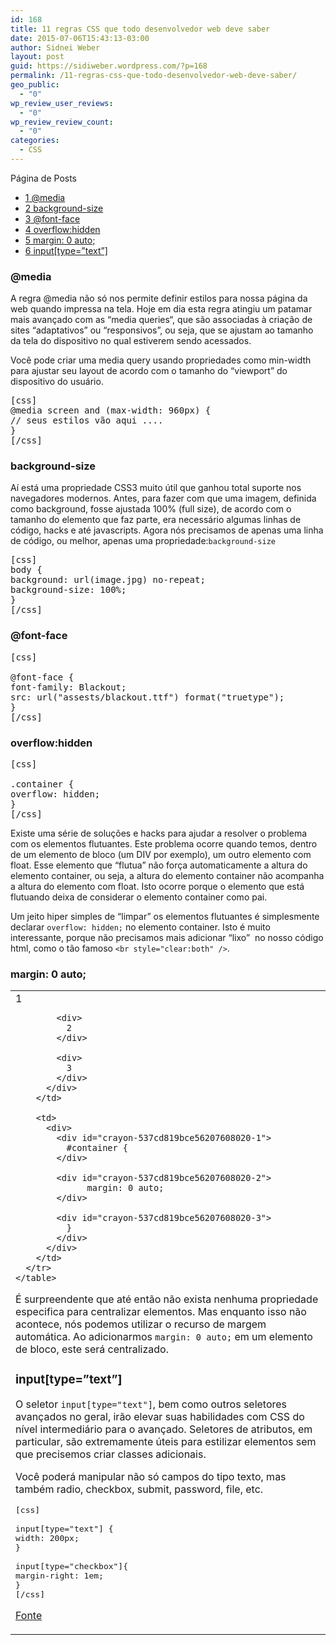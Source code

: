 ```yaml
---
id: 168
title: 11 regras CSS que todo desenvolvedor web deve saber
date: 2015-07-06T15:43:13-03:00
author: Sidnei Weber
layout: post
guid: https://sidiweber.wordpress.com/?p=168
permalink: /11-regras-css-que-todo-desenvolvedor-web-deve-saber/
geo_public:
  - "0"
wp_review_user_reviews:
  - "0"
wp_review_review_count:
  - "0"
categories:
  - CSS
---
```

<div id="toc_container" class="no_bullets">
  <p class="toc_title">
    P&aacute;gina de Posts
  </p>
  
  <ul class="toc_list">
    <li>
      <a href="#media"><span class="toc_number toc_depth_1">1</span> @media</a>
    </li>
    <li>
      <a href="#background-size"><span class="toc_number toc_depth_1">2</span> background-size</a>
    </li>
    <li>
      <a href="#font-face"><span class="toc_number toc_depth_1">3</span> @font-face</a>
    </li>
    <li>
      <a href="#overflowhidden"><span class="toc_number toc_depth_1">4</span> overflow:hidden</a>
    </li>
    <li>
      <a href="#margin_0_auto"><span class="toc_number toc_depth_1">5</span> margin: 0 auto;</a>
    </li>
    <li>
      <a href="#inputtype8221text8221"><span class="toc_number toc_depth_1">6</span> input[type=&#8221;text&#8221;]</a>
    </li>
  </ul>
</div>

### <span id="media">@media</span>

A regra @media não só nos permite definir estilos para nossa página da web quando impressa na tela. Hoje em dia esta regra atingiu um patamar mais avançado com as “media queries“, que são associadas à criação de sites “adaptativos” ou “responsivos”, ou seja, que se ajustam ao tamanho da tela do dispositivo no qual estiverem sendo acessados.

Você pode criar uma media query usando propriedades como min-width para ajustar seu layout de acordo com o tamanho do “viewport” do dispositivo do usuário.

<pre>[css]
@media screen and (max-width: 960px) {
// seus estilos vão aqui ....
}
[/css]</pre>

### <span id="background-size">background-size</span>

Aí está uma propriedade CSS3 muito útil que ganhou total suporte nos navegadores modernos. Antes, para fazer com que uma imagem, definida como background, fosse ajustada 100% (full size), de acordo com o tamanho do elemento que faz parte, era necessário algumas linhas de código, hacks e até javascripts. Agora nós precisamos de apenas uma linha de código, ou melhor, apenas uma propriedade:`background-size`

<pre>[css]
body {
background: url(image.jpg) no-repeat;
background-size: 100%;
}
[/css]</pre>

### <span id="font-face">@font-face</span>

<pre>[css]

@font-face {
font-family: Blackout;
src: url("assests/blackout.ttf") format("truetype");
}
[/css]</pre>

### <span id="overflowhidden">overflow:hidden</span>

<pre>[css]

.container {
overflow: hidden;
}
[/css]</pre>

Existe uma série de soluções e hacks para ajudar a resolver o problema com os elementos flutuantes. Este problema ocorre quando temos, dentro de um elemento de bloco (um DIV por exemplo), um outro elemento com float. Esse elemento que “flutua” não força automaticamente a altura do elemento container, ou seja, a altura do elemento container não acompanha a altura do elemento com float. Isto ocorre porque o elemento que está flutuando deixa de considerar o elemento container como pai.

Um jeito hiper simples de “limpar” os elementos flutuantes é simplesmente declarar `overflow: hidden;` no elemento container. Isto é muito interessante, porque não precisamos mais adicionar “lixo”  no nosso código html, como o tão famoso `<br style="clear:both" />`.

### <span id="margin_0_auto">margin: 0 auto;</span>

<div id="crayon-537cd819bce56207608020">
  <div>
    <table class="mceItemTable">
      <tr>
        <td>
          <div>
            <div>
              1
            </div>
            
            <div>
              2
            </div>
            
            <div>
              3
            </div>
          </div>
        </td>
        
        <td>
          <div>
            <div id="crayon-537cd819bce56207608020-1">
              #container {
            </div>
            
            <div id="crayon-537cd819bce56207608020-2">
                  margin: 0 auto;
            </div>
            
            <div id="crayon-537cd819bce56207608020-3">
              }
            </div>
          </div>
        </td>
      </tr>
    </table>
  </div>
</div>

É surpreendente que até então não exista nenhuma propriedade especifica para centralizar elementos. Mas enquanto isso não acontece, nós podemos utilizar o recurso de margem automática. Ao adicionarmos `margin: 0 auto;` em um elemento de bloco, este será centralizado.

### <span id="inputtype8221text8221">input[type=&#8221;text&#8221;]</span>

O seletor `input[type="text"]`, bem como outros seletores avançados no geral, irão elevar suas habilidades com CSS do nível intermediário para o avançado. Seletores de atributos, em particular, são extremamente úteis para estilizar elementos sem que precisemos criar classes adicionais.

Você poderá manipular não só campos do tipo texto, mas também radio, checkbox, submit, password, file, etc.

<pre>[css]

input[type="text"] {
width: 200px;
}

input[type="checkbox"]{
margin-right: 1em;
}
[/css]</pre>

<a href="http://wpmidia.com.br/desenvolvimento-web/11-regras-css-todo-desenvolvedor-web-deve-saber/" target="_blank">Fonte</a>